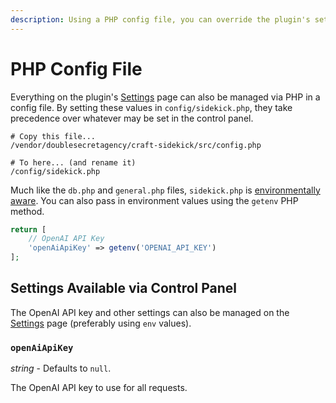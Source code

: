 ```yaml
---
description: Using a PHP config file, you can override the plugin's settings. Find out how to configure the plugin, even across different environments.
---
```


# PHP Config File

Everything on the plugin's [Settings](settings.md) page can also be managed via PHP in a config file. By setting these values in `config/sidekick.php`, they take precedence over whatever may be set in the control panel.

```shell
# Copy this file...
/vendor/doublesecretagency/craft-sidekick/src/config.php

# To here... (and rename it)
/config/sidekick.php
```

Much like the `db.php` and `general.php` files, `sidekick.php` is [environmentally aware](https://craftcms.com/docs/4.x/config/#multi-environment-configs). You can also pass in environment values using the `getenv` PHP method.

```php
return [
    // OpenAI API Key
    'openAiApiKey' => getenv('OPENAI_API_KEY')
];
```

## Settings Available via Control Panel

The OpenAI API key and other settings can also be managed on the [Settings](/getting-started/settings) page (preferably using `env` values).

### `openAiApiKey`

_string_ - Defaults to `null`.

The OpenAI API key to use for all requests.

